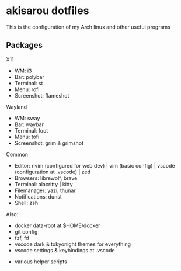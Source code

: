 # akisarou dotfiles

This is the configuration of my Arch linux and other useful programs

## Packages

X11

- WM: i3
- Bar: polybar
- Terminal: st
- Menu: rofi
- Screenshot: flameshot

Wayland

- WM: sway
- Bar: waybar
- Terminal: foot
- Menu: tofi
- Screenshot: grim & grimshot

Common

- Editor: nvim (configured for web dev) | vim (basic config) | vscode (configuration at .vscode) | zed
- Browsers: librewolf, brave
- Terminal: alacritty | kitty
- Filemanager: yazi, thunar
- Notifications: dunst
- Shell: zsh

Also:

- docker data-root at $HOME/docker
- git config
- fzf, fd
- vscode dark & tokyonight themes for everything
- vscode settings & keybindings at .vscode

* various helper scripts
